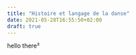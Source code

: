 ```yaml
---
title: "Histoire et langage de la danse"
date: 2021-05-28T16:55:50+02:00
draft: true
---
```


hello there²